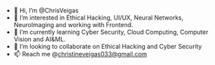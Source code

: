 - 👋 Hi, I’m @ChrisVeigas
- 👀 I’m interested in Ethical Hacking, UI/UX, Neural Networks, NeuroImaging and working with Frontend.
- 🌱 I’m currently learning Cyber Security, Cloud Computing, Computer Vision and AI&ML.
- 💞️ I’m looking to collaborate on Ethical Hacking and Cyber Security
- 📫 Reach me @christineveigas033@gmail.com
